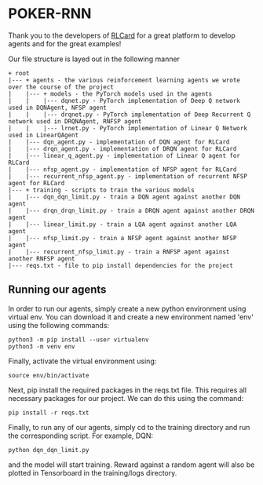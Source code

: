 # POKER-RNN

Thank you to the developers of [RLCard](https://github.com/datamllab/rlcard) for a great platform to develop agents and for the great examples!

Our file structure is layed out in the following manner

```
+ root
|--- + agents - the various reinforcement learning agents we wrote over the course of the project
|    |--- + models - the PyTorch models used in the agents
|    |    |--- dqnet.py - PyTorch implementation of Deep Q network used in DQNAgent, NFSP agent
|    |    |--- drqnet.py - PyTorch implementation of Deep Recurrent Q network used in DRQNAgent, RNFSP agent
|    |    |--- lrnet.py - PyTorch implementation of Linear Q Network used in LinearQAgent
|    |--- dqn_agent.py - implementation of DQN agent for RLCard
|    |--- drqn_agent.py - implementation of DRQN agent for RLCard
|    |--- linear_q_agent.py - implementation of Linear Q agent for RLCard
|    |--- nfsp_agent.py - implementation of NFSP agent for RLCard
|    |--- recurrent_nfsp_agent.py - implementation of recurrent NFSP agent for RLCard
|--- + training - scripts to train the various models
|    |--- dqn_dqn_limit.py - train a DQN agent against another DQN agent
|    |--- drqn_drqn_limit.py - train a DRQN agent against another DRQN agent
|    |--- linear_limit.py - train a LQA agent against another LQA agent
|    |--- nfsp_limit.py - train a NFSP agent against another NFSP agent
|    |--- recurrent_nfsp_limit.py - train a RNFSP agent against another RNFSP agent
|--- reqs.txt - file to pip install dependencies for the project
```

## Running our agents
In order to run our agents, simply create a new python environment using virtual env. You can download it and create a new environment named 'env' using the following commands:

```
python3 -m pip install --user virtualenv
python3 -m venv env
```

Finally, activate the virtual environment using:

```
source env/bin/activate
```


Next, pip install the required packages in the reqs.txt file. This requires all necessary packages for our project. We can do this using the command:

```
pip install -r reqs.txt
```

Finally, to run any of our agents, simply cd to the training directory and run the corresponding script. For example, DQN:

```
python dqn_dqn_limit.py
```

and the model will start training. Reward against a random agent will also be plotted in Tensorboard in the training/logs directory.
